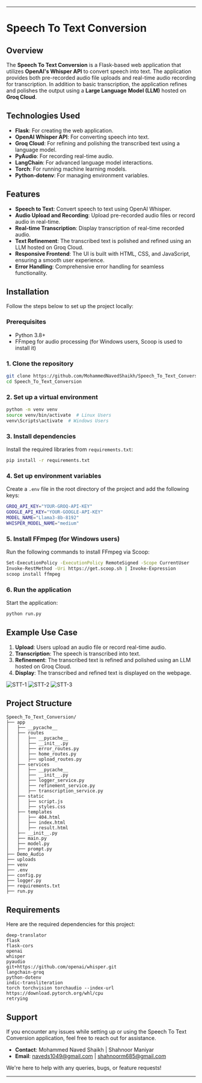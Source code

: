 
---

# Speech To Text Conversion

## Overview

The **Speech To Text Conversion** is a Flask-based web application that utilizes **OpenAI's Whisper API** to convert speech into text. The application provides both pre-recorded audio file uploads and real-time audio recording for transcription. In addition to basic transcription, the application refines and polishes the output using a **Large Language Model (LLM)** hosted on **Groq Cloud**.

## Technologies Used

- **Flask**: For creating the web application.
- **OpenAI Whisper API**: For converting speech into text.
- **Groq Cloud**: For refining and polishing the transcribed text using a language model.
- **PyAudio**: For recording real-time audio.
- **LangChain**: For advanced language model interactions.
- **Torch**: For running machine learning models.
- **Python-dotenv**: For managing environment variables.

## Features

- **Speech to Text**: Convert speech to text using OpenAI Whisper.
- **Audio Upload and Recording**: Upload pre-recorded audio files or record audio in real-time.
- **Real-time Transcription**: Display transcription of real-time recorded audio.
- **Text Refinement**: The transcribed text is polished and refined using an LLM hosted on Groq Cloud.
- **Responsive Frontend**: The UI is built with HTML, CSS, and JavaScript, ensuring a smooth user experience.
- **Error Handling**: Comprehensive error handling for seamless functionality.

## Installation

Follow the steps below to set up the project locally:

### Prerequisites

- Python 3.8+
- FFmpeg for audio processing (for Windows users, Scoop is used to install it)

### 1. Clone the repository
```bash
git clone https://github.com/MohammedNavedShaikh/Speech_To_Text_Conversion.git
cd Speech_To_Text_Conversion
```

### 2. Set up a virtual environment
```bash
python -m venv venv
source venv/bin/activate  # Linux Users
venv\Scripts\activate  # Windows Users
```

### 3. Install dependencies
Install the required libraries from `requirements.txt`:
```bash
pip install -r requirements.txt
```

### 4. Set up environment variables
Create a `.env` file in the root directory of the project and add the following keys:
```bash
GROQ_API_KEY="YOUR-GROQ-API-KEY"
GOOGLE_API_KEY="YOUR-GOOGLE-API-KEY"
MODEL_NAME="Llama3-8b-8192"
WHISPER_MODEL_NAME="medium"
```

### 5. Install FFmpeg (for Windows users)
Run the following commands to install FFmpeg via Scoop:
```bash
Set-ExecutionPolicy -ExecutionPolicy RemoteSigned -Scope CurrentUser
Invoke-RestMethod -Uri https://get.scoop.sh | Invoke-Expression
scoop install ffmpeg
```

### 6. Run the application
Start the application:
```bash
python run.py
```

## Example Use Case

1. **Upload**: Users upload an audio file or record real-time audio.
2. **Transcription**: The speech is transcribed into text.
3. **Refinement**: The transcribed text is refined and polished using an LLM hosted on Groq Cloud.
4. **Display**: The transcribed and refined text is displayed on the webpage.

![STT-1](https://github.com/user-attachments/assets/0c84a716-05fd-4f8c-929c-eed972d273de)
![STT-2](https://github.com/user-attachments/assets/1f7a52bf-efff-4e3a-8b0e-d1b7eae41cd5)
![STT-3](https://github.com/user-attachments/assets/cee24a1f-0ee9-4cac-b311-1f4b2b3892ca)

## Project Structure
```
Speech_To_Text_Conversion/
├── app
│   ├── __pycache__
│   ├── routes
│   │   ├── __pycache__
│   │   ├── __init__.py
│   │   ├── error_routes.py
│   │   ├── home_routes.py
│   │   ├── upload_routes.py
│   ├── services
│   │   ├── __pycache__
│   │   ├── __init__.py
│   │   ├── logger_service.py
│   │   ├── refinement_service.py
│   │   ├── transcription_service.py
│   ├── static
│   │   ├── script.js
│   │   ├── styles.css
│   ├── templates
│   │   ├── 404.html
│   │   ├── index.html
│   │   ├── result.html
│   ├── __init__.py
│   ├── main.py
│   ├── model.py
│   ├── prompt.py
├── Demo_Audio
├── uploads
├── venv
├── .env
├── config.py
├── logger.py
├── requirements.txt
├── run.py
```

## Requirements

Here are the required dependencies for this project:

```
deep-translator
flask
flask-cors
openai
whisper
pyaudio
git+https://github.com/openai/whisper.git
langchain-groq
python-dotenv
indic-transliteration
torch torchvision torchaudio --index-url https://download.pytorch.org/whl/cpu
retrying
```

## Support

If you encounter any issues while setting up or using the Speech To Text Conversion application, feel free to reach out for assistance.

- **Contact**: Mohammed Naved Shaikh | Shahnoor Maniyar
- **Email**: naveds1049@gmail.com | shahnoorm685@gmail.com

We're here to help with any queries, bugs, or feature requests!

--- 
